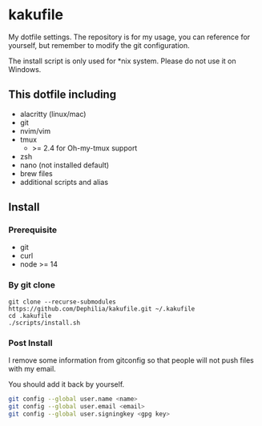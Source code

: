 # kakufile

My dotfile settings. The repository is for my usage, you can reference for yourself, but remember to modify the git configuration.

The install script is only used for \*nix system. Please do not use it on Windows.

## This dotfile including
- alacritty (linux/mac)
- git
- nvim/vim
- tmux
  - \>= 2.4 for Oh-my-tmux support
- zsh
- nano (not installed default)
- brew files
- additional scripts and alias

## Install

### Prerequisite

- git
- curl
- node \>= 14

### By git clone
```shell
git clone --recurse-submodules https://github.com/Dephilia/kakufile.git ~/.kakufile
cd .kakufile
./scripts/install.sh
```

### Post Install
I remove some information from gitconfig so that people will not push files with my email.

You should add it back by yourself.

```bash
git config --global user.name <name>
git config --global user.email <email>
git config --global user.signingkey <gpg key>
```

